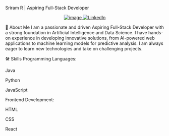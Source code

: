 Sriram R | Aspiring Full-Stack Developer
<p align="center">
<a href="mailto:sriramakrishnan8055@gmail.com">
<img src="[https://www.google.com/search?q=https://img.shields.io/badge/Email-sriramakrishnan8055%40gmail.com-blue%3Fstyle%3Dfor-the-badge%26logo%3Dgmail](https://media.licdn.com/dms/image/v2/D5635AQHTTrRjkTDXRg/profile-framedphoto-shrink_800_800/B56ZWpzk5QGUAw-/0/1742310625231?e=1753959600&v=beta&t=6cdwr92_IgedtTYo6hPMYpuepWrxfBlkqjFapowldsU)" alt="image">
</a>
<a href="https://www.linkedin.com/in/sriram-r-77032a259/">
<img src="https://www.google.com/search?q=https://img.shields.io/badge/LinkedIn-sriram--r-blue%3Fstyle%3Dfor-the-badge%26logo%3Dlinkedin" alt="LinkedIn">
</a>
</p>

👋 About Me
I am a passionate and driven Aspiring Full-Stack Developer with a strong foundation in Artificial Intelligence and Data Science. I have hands-on experience in developing innovative solutions, from AI-powered web applications to machine learning models for predictive analysis. I am always eager to learn new technologies and take on challenging projects.

🛠️ Skills
Programming Languages:

Java

Python

JavaScript

Frontend Development:

HTML

CSS

React
